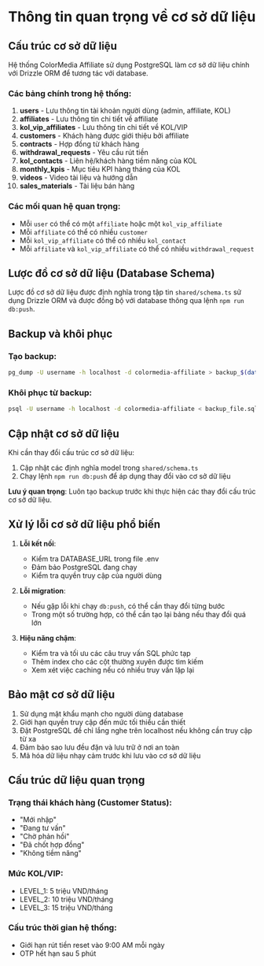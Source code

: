 # Thông tin quan trọng về cơ sở dữ liệu

## Cấu trúc cơ sở dữ liệu

Hệ thống ColorMedia Affiliate sử dụng PostgreSQL làm cơ sở dữ liệu chính với Drizzle ORM để tương tác với database.

### Các bảng chính trong hệ thống:

1. **users** - Lưu thông tin tài khoản người dùng (admin, affiliate, KOL)
2. **affiliates** - Lưu thông tin chi tiết về affiliate
3. **kol_vip_affiliates** - Lưu thông tin chi tiết về KOL/VIP
4. **customers** - Khách hàng được giới thiệu bởi affiliate
5. **contracts** - Hợp đồng từ khách hàng
6. **withdrawal_requests** - Yêu cầu rút tiền
7. **kol_contacts** - Liên hệ/khách hàng tiềm năng của KOL
8. **monthly_kpis** - Mục tiêu KPI hàng tháng của KOL
9. **videos** - Video tài liệu và hướng dẫn
10. **sales_materials** - Tài liệu bán hàng

### Các mối quan hệ quan trọng:

- Mỗi `user` có thể có một `affiliate` hoặc một `kol_vip_affiliate`
- Mỗi `affiliate` có thể có nhiều `customer`
- Mỗi `kol_vip_affiliate` có thể có nhiều `kol_contact`
- Mỗi `affiliate` và `kol_vip_affiliate` có thể có nhiều `withdrawal_request`

## Lược đồ cơ sở dữ liệu (Database Schema)

Lược đồ cơ sở dữ liệu được định nghĩa trong tập tin `shared/schema.ts` sử dụng Drizzle ORM và được đồng bộ với database thông qua lệnh `npm run db:push`.

## Backup và khôi phục

### Tạo backup:

```bash
pg_dump -U username -h localhost -d colormedia-affiliate > backup_$(date +%Y%m%d%H%M%S).sql
```

### Khôi phục từ backup:

```bash
psql -U username -h localhost -d colormedia-affiliate < backup_file.sql
```

## Cập nhật cơ sở dữ liệu

Khi cần thay đổi cấu trúc cơ sở dữ liệu:

1. Cập nhật các định nghĩa model trong `shared/schema.ts`
2. Chạy lệnh `npm run db:push` để áp dụng thay đổi vào cơ sở dữ liệu

**Lưu ý quan trọng**: Luôn tạo backup trước khi thực hiện các thay đổi cấu trúc cơ sở dữ liệu.

## Xử lý lỗi cơ sở dữ liệu phổ biến

1. **Lỗi kết nối**:
   - Kiểm tra DATABASE_URL trong file .env
   - Đảm bảo PostgreSQL đang chạy
   - Kiểm tra quyền truy cập của người dùng

2. **Lỗi migration**:
   - Nếu gặp lỗi khi chạy `db:push`, có thể cần thay đổi từng bước
   - Trong một số trường hợp, có thể cần tạo lại bảng nếu thay đổi quá lớn

3. **Hiệu năng chậm**:
   - Kiểm tra và tối ưu các câu truy vấn SQL phức tạp
   - Thêm index cho các cột thường xuyên được tìm kiếm
   - Xem xét việc caching nếu có nhiều truy vấn lặp lại

## Bảo mật cơ sở dữ liệu

1. Sử dụng mật khẩu mạnh cho người dùng database
2. Giới hạn quyền truy cập đến mức tối thiểu cần thiết
3. Đặt PostgreSQL để chỉ lắng nghe trên localhost nếu không cần truy cập từ xa
4. Đảm bảo sao lưu đều đặn và lưu trữ ở nơi an toàn
5. Mã hóa dữ liệu nhạy cảm trước khi lưu vào cơ sở dữ liệu

## Cấu trúc dữ liệu quan trọng

### Trạng thái khách hàng (Customer Status):
- "Mới nhập"
- "Đang tư vấn"
- "Chờ phản hồi"
- "Đã chốt hợp đồng"
- "Không tiềm năng"

### Mức KOL/VIP:
- LEVEL_1: 5 triệu VND/tháng
- LEVEL_2: 10 triệu VND/tháng
- LEVEL_3: 15 triệu VND/tháng

### Cấu trúc thời gian hệ thống:
- Giới hạn rút tiền reset vào 9:00 AM mỗi ngày
- OTP hết hạn sau 5 phút